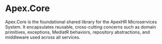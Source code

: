 # Apex.Core
Apex.Core is the foundational shared library for the ApexHR Microservices System. It encapsulates reusable, cross-cutting concerns such as domain primitives, exceptions, MediatR behaviors, repository abstractions, and middleware used across all services.
